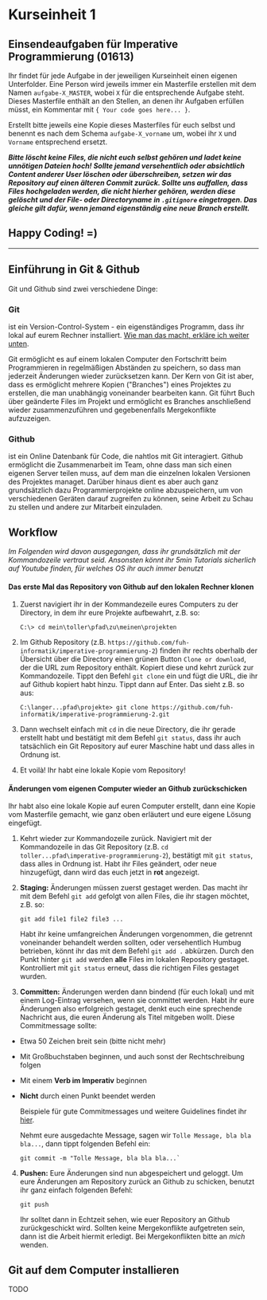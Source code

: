 # Kurseinheit 1
## Einsendeaufgaben für Imperative Programmierung (01613)

Ihr findet für jede Aufgabe in der jeweiligen Kurseinheit einen eigenen Unterfolder. Eine Person wird jeweils immer ein Masterfile erstellen mit dem Namen `aufgabe-X_MASTER`, wobei `X` für die entsprechende Aufgabe steht. Dieses Masterfile enthält an den Stellen, an denen ihr Aufgaben erfüllen müsst, ein Kommentar mit `{ Your code goes here... }`. 

Erstellt bitte jeweils eine Kopie dieses Masterfiles für euch selbst und benennt es nach dem Schema `aufgabe-X_vorname` um, wobei ihr `X` und `Vorname` entsprechend ersetzt.

***Bitte löscht keine Files, die nicht euch selbst gehören und ladet keine unnötigen Dateien hoch! Sollte jemand versehentlich oder absichtlich Content anderer User löschen oder überschreiben, setzen wir das Repository auf einen älteren Commit zurück. Sollte uns auffallen, dass Files hochgeladen werden, die nicht hierher gehören, werden diese gelöscht und der File- oder Directoryname in `.gitignore` eingetragen. Das gleiche gilt dafür, wenn jemand eigenständig eine neue Branch erstellt.***

## Happy Coding! =)

---

## Einführung in Git & Github

Git und Github sind zwei verschiedene Dinge:
### Git
ist ein Version-Control-System - ein eigenständiges Programm, dass ihr lokal auf eurem Rechner installiert. [Wie man das macht, erkläre ich weiter unten](#git-auf-dem-computer-installieren).

Git ermöglicht es auf einem lokalen Computer den Fortschritt beim Programmieren in regelmäßigen Abständen zu speichern, so dass man jederzeit Änderungen wieder zurücksetzen kann. Der Kern von Git ist aber, dass es ermöglicht mehrere Kopien ("Branches") eines Projektes zu erstellen, die man unabhängig voneinander bearbeiten kann. Git führt Buch über geänderte Files im Projekt und ermöglicht es Branches anschließend wieder zusammenzuführen und gegebenenfalls Mergekonflikte aufzuzeigen.

### Github
ist ein Online Datenbank für Code, die nahtlos mit Git interagiert. Github ermöglicht die Zusammenarbeit im Team, ohne dass man sich einen eigenen Server teilen muss, auf dem man die einzelnen lokalen Versionen des Projektes managet. Darüber hinaus dient es aber auch ganz grundsätzlich dazu Programmierprojekte online abzuspeichern, um von verschiedenen Geräten darauf zugreifen zu können, seine Arbeit zu Schau zu stellen und andere zur Mitarbeit einzuladen.

## Workflow

*Im Folgenden wird davon ausgegangen, dass ihr grundsätzlich mit der Kommandozeile vertraut seid. Ansonsten könnt ihr 5min Tutorials sicherlich auf Youtube finden, für welches OS ihr auch immer benutzt*

#### Das erste Mal das Repository von Github auf den lokalen Rechner klonen

1. Zuerst navigiert ihr in der Kommandezeile eures Computers zu der Directory, in dem ihr eure Projekte aufbewahrt, z.B. so:
   ```
   C:\> cd mein\toller\pfad\zu\meinen\projekten
   ```

2. Im Github Repository (z.B. `https://github.com/fuh-informatik/imperative-programmierung-2`) finden ihr rechts oberhalb der Übersicht über die Directory einen grünen Button `Clone or download`, der die URL zum Repository enthält. Kopiert diese und kehrt zurück zur Kommandozeile. Tippt den Befehl `git clone` ein und fügt die URL, die ihr auf Github kopiert habt hinzu. Tippt dann auf Enter. Das sieht z.B. so aus:
   ```
   C:\langer...pfad\projekte> git clone https://github.com/fuh-informatik/imperative-programmierung-2.git
   ```

3. Dann wechselt einfach mit `cd` in die neue Directory, die ihr gerade erstellt habt und bestätigt mit dem Befehl `git status`, dass ihr auch tatsächlich ein Git Repository auf eurer Maschine habt und dass alles in Ordnung ist.

4. Et voilà! Ihr habt eine lokale Kopie vom Repository!

#### Änderungen vom eigenen Computer wieder an Github zurückschicken

Ihr habt also eine lokale Kopie auf euren Computer erstellt, dann eine Kopie vom Masterfile gemacht, wie ganz oben erläutert und eure eigene Lösung eingefügt.

1. Kehrt wieder zur Kommandozeile zurück. Navigiert mit der Kommandozeile in das Git Repository (z.B. `cd toller...pfad\imperative-programmierung-2`), bestätigt mit `git status`, dass alles in Ordnung ist. Habt ihr Files geändert, oder neue hinzugefügt, dann wird das euch jetzt in **rot** angezeigt. 

2. **Staging:** Änderungen müssen zuerst gestaget werden. Das macht ihr mit dem Befehl `git add` gefolgt von allen Files, die ihr stagen möchtet, z.B. so:
   ```
   git add file1 file2 file3 ...
   ``` 

   Habt ihr keine umfangreichen Änderungen vorgenommen, die getrennt voneinander behandelt werden sollten, oder versehentlich Humbug betrieben, könnt ihr das mit dem Befehl `git add .` abkürzen. Durch den Punkt hinter `git add` werden **alle** Files im lokalen Repository gestaget.  
   Kontrolliert mit `git status` erneut, dass die richtigen Files gestaget wurden.

3. **Committen:** Änderungen werden dann bindend (für euch lokal) und mit einem Log-Eintrag versehen, wenn sie committet werden. Habt ihr eure Änderungen also erfolgreich gestaget, denkt euch eine sprechende Nachricht aus, die euren Änderung als Titel mitgeben wollt. Diese Commitmessage sollte:
- Etwa 50 Zeichen breit sein (bitte nicht mehr)
- Mit Großbuchstaben beginnen, und auch sonst der Rechtschreibung folgen
- Mit einem **Verb im Imperativ** beginnen
- **Nicht** durch einen Punkt beendet werden

   Beispiele für gute Commitmessages und weitere Guidelines findet ihr [hier](https://chris.beams.io/posts/git-commit/).

   Nehmt eure ausgedachte Message, sagen wir `Tolle Message, bla bla bla...`, dann tippt folgenden Befehl ein:
   ```
   git commit -m "Tolle Message, bla bla bla...`
   ```

4. **Pushen:** Eure Änderungen sind nun abgespeichert und geloggt. Um eure Änderungen am Repository zurück an Github zu schicken, benutzt ihr ganz einfach folgenden Befehl:
   ```
   git push
   ```
   Ihr solltet dann in Echtzeit sehen, wie euer Repository an Github zurückgeschickt wird. Sollten keine Mergekonflikte aufgetreten sein, dann ist die Arbeit hiermit erledigt. Bei Mergekonflikten bitte an *mich* wenden.

## Git auf dem Computer installieren

TODO
